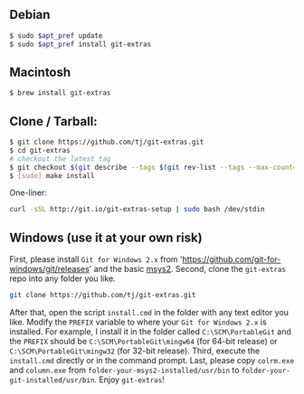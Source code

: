 ## Debian

```bash
$ sudo $apt_pref update
$ sudo $apt_pref install git-extras
```

## Macintosh

```bash
$ brew install git-extras
```

## Clone / Tarball:

```bash
$ git clone https://github.com/tj/git-extras.git
$ cd git-extras
# checkout the latest tag
$ git checkout $(git describe --tags $(git rev-list --tags --max-count=1))
$ [sudo] make install
```

One-liner:

```bash
curl -sSL http://git.io/git-extras-setup | sudo bash /dev/stdin
```

## Windows (use it at your own risk)

First, please install `Git for Windows 2.x` from 'https://github.com/git-for-windows/git/releases'
and the basic [msys2][1].
Second, clone the `git-extras` repo into any folder you like.
```bash
git clone https://github.com/tj/git-extras.git
```
After that, open the script `install.cmd` in the folder with any text editor you like.
Modify the `PREFIX` variable to where your `Git for Windows 2.x` is installed.
For example, I install it in the folder called `C:\SCM\PortableGit` and
the `PREFIX` should be `C:\SCM\PortableGit\mingw64` (for 64-bit release)
or `C:\SCM\PortableGit\mingw32` (for 32-bit release).
Third, execute the `install.cmd` directly or in the command prompt.
Last, please copy `colrm.exe` and `column.exe` from `folder-your-msys2-installed/usr/bin` to
`folder-your-git-installed/usr/bin`.
Enjoy `git-extras`!

[1]: http://sourceforge.net/projects/msys2/
